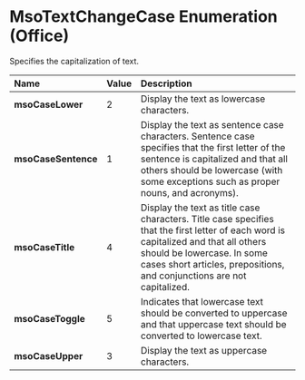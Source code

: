 
# MsoTextChangeCase Enumeration (Office)

Specifies the capitalization of text.



|**Name**|**Value**|**Description**|
|:-----|:-----|:-----|
|**msoCaseLower**|2|Display the text as lowercase characters.|
|**msoCaseSentence**|1|Display the text as sentence case characters. Sentence case specifies that the first letter of the sentence is capitalized and that all others should be lowercase (with some exceptions such as proper nouns, and acronyms).|
|**msoCaseTitle**|4|Display the text as title case characters. Title case specifies that the first letter of each word is capitalized and that all others should be lowercase. In some cases short articles, prepositions, and conjunctions are not capitalized.|
|**msoCaseToggle**|5|Indicates that lowercase text should be converted to uppercase and that uppercase text should be converted to lowercase text. |
|**msoCaseUpper**|3|Display the text as uppercase characters.|

